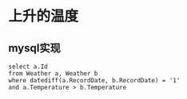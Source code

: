 # 上升的温度

## mysql实现

```
select a.Id
from Weather a, Weather b
where datediff(a.RecordDate, b.RecordDate) = '1'
and a.Temperature > b.Temperature
```
